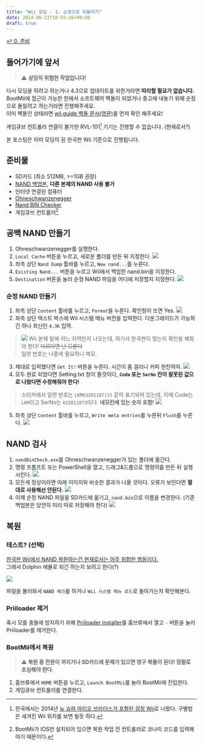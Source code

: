```yaml
---
title: "Wii 모딩 - 1. 순정으로 되돌리기"
date: 2024-06-22T18:55:26+09:00
draft: true
---
```


[↩️ 0. 준비](../0_preparation/)

## 들어가기에 앞서
> ⚠️ **상당히 위험한 작업입니다!**

다시 모딩을 하려고 하는거나 4.3으로 업데이트를 위한거라면 **따라할 필요가 없습니다.**\
BootMii에 접근이 가능한 한에서 소프트웨어 벽돌이 되었거나 중고에 내놓기 위해 순정으로 돌릴려고 하는거라면 진행해주세요.\
이미 벽돌인 상태라면 [wii.guide 벽돌 문서(영문)](https://wii.hacks.guide/bricks)를 먼저 확인 해주세요!

게임큐브 컨트롤러 연결이 불가한 RVL-101[^1] 기기는 진행할 수 없습니다. (현재로서?)

본 포스팅은 이미 모딩이 된 한국판 Wii 기준으로 진행됩니다.

## 준비물
- SD카드 (최소 512MB, >=1GB 권장)
- [NAND 백업본](https://wii.hacks.guide/bootmii), **다른 본체의 NAND 사용 불가**
- 인터넷 연결된 컴퓨터
- [Ohneschwanzenegger](https://raw.githubusercontent.com/modmii/modmii.github.io/master/temp/ohneschwanzenegger.zip)
- [Nand BIN Checker](https://wii.hacks.guide/assets/files/nandBinCheck.zip)
- 게임큐브 컨트롤러[^필수]

## 공백 NAND 만들기
1. Ohneschwanzenegger를 실행한다.
2. `Local Cache` 버튼을 누르고, 새로운 폴더를 만든 뒤 지정한다.
![](images/local_cache.png)
3. 좌측 상단 `Nand Dump` 툴바를 누르고, `New nand...`를 누른다.
4. `Existing Nand...` 버튼을 누르고 Wii에서 백업한 nand.bin을 지정한다.
5. `Destination` 버튼을 눌러 순정 NAND 파일을 어디에 저장할지 지정한다.
![](images/new_nand.png)

### 순정 NAND 만들기
1. 좌측 상단 `Content` 툴바를 누르고, `Format`을 누른다. 확인창이 뜨면 Yes.
![](images/format.png)
2. 좌측 상단 텍스트 박스에 Wii 시스템 메뉴 버전을 입력한다. 다운그레이드가 가능하긴 하나 최신인 `4.3K` 입력.

> ![](images/serial_sticker.png)
> Wii 본체 밑에 어느 지역인지 나오는데, 여기서 한국판이 맞는지 확인을 해줘야 한다! ~~다르다면 난 모른다~~\
일련 번호는 나중에 필요하니 메모.
3. 제대로 입력했다면 `Get It!` 버튼을 누른다. 시간이 좀 걸리니 커피 한잔하자.
![](images/downloading.png)
4. 모두 완료 되었다면 Setting.txt 창이 뜰것이다, **`Code` 또는 `SerNo` 칸이 잘못된 값으로 나왔다면 수정해줘야 한다!**
> 스티커에서 일련 번호는 `LKM63201187[3]` 같이 표기되어 있는데, 이때 Code는 `LKM`이고 SerNo는 `632011873`이다. **네모칸에 있는 숫자 포함!**
![](images/settingstxt.png)
5. 좌측 상단 `Content` 툴바를 누르고, `Write meta entries`를 누른뒤 `Flush`를 누른다.
![](images/final.png)

## NAND 검사
1. `nandBinCheck.exe`를 Ohneschwanzenegger가 있는 폴더에 옮긴다.
2. 명령 프롬프트 또는 PowerShell을 열고, 드래그&드롭으로 명령어를 만든 뒤 실행시킨다.
![](images/draganddrop.png)
3. 모든게 정상이라면 아래 이미지와 비슷한 결과가 나올 것이다. 오류가 보인다면 **절대로 사용해선 안된다.**
![](images/checkresult.png)
4. 이제 순정 NAND 파일을 SD카드에 옮기고, `nand.bin`으로 이름을 변경한다. (기존 백업본은 당연히 미리 따로 저장해야 한다)
![](images/nandfile.png)

## 복원
### 테스트? (선택)
[한국판 Wii에서 NAND 복원하는건 현재로서는 아주 위험한 행동이다.](../0_preparation/#검색)\
그래서 Dolphin 에뮬로 되긴 하는지 보려고 한다(?)

![](images/dolphin_nand.png)

파일을 불러와서 `NAND 체크`를 하거나 `Wii 시스템 메뉴 로드`로 돌아가는지 확인해본다.

### Priiloader 제거
혹시 모를 충돌에 방지하기 위해 [Priiloader installer](https://oscwii.org/library/app/priiloader)를 홈브류에서 열고 `-` 버튼을 눌러 Priiloader를 제거한다.

### BootMii에서 복원
> **⚠️ 복원 중 전원이 꺼지거나 SD카드에 문제가 있으면 영구 복돌이 된다! 정말로 조심해야 한다.**

1. 홈브류에서 `HOME` 버튼을 누르고, `Launch BootMii`를 눌러 BootMii에 진입한다.
2. 게임큐브 컨트롤러를 연결한다. 

[^1]: 한국에서는 2014년 [뉴 슈퍼 마리오 브라더스가 포함된 검정 Wii](https://web.archive.org/web/20200227163741/https://www.nintendo.co.kr/Wii/wii/thebody.php)로 나왔다. 구별법은 새겨진 Wii 위치를 보면 될듯 하다.
[^필수]: BootMii가 IOS만 설치되어 있으면 복원 작업 전 컨트롤러로 코나미 코드를 입력해야기 때문이다.
